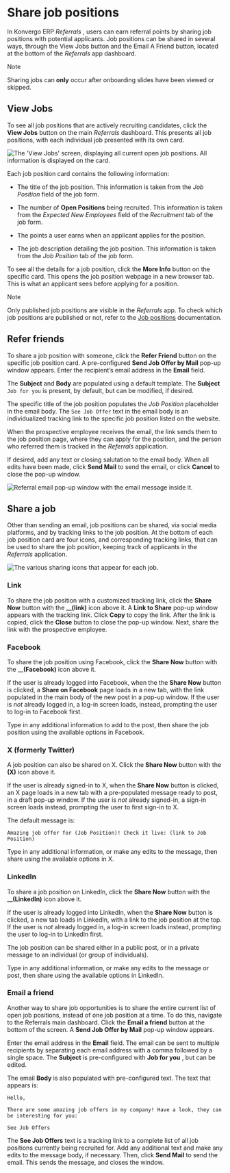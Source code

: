 # Share job positions

In Konvergo ERP _Referrals_ , users can earn referral points by sharing job positions
with potential applicants. Job positions can be shared in several ways,
through the View Jobs button and the Email A Friend button, located at the
bottom of the _Referrals_ app dashboard.

<div class="alert alert-primary">
<p class="alert-title">
Note</p><p>Sharing jobs can <b>only</b> occur after onboarding slides have been viewed or skipped.</p>
</div>

## View Jobs

To see all job positions that are actively recruiting candidates, click the
**View Jobs** button on the main _Referrals_ dashboard. This presents all job
positions, with each individual job presented with its own card.

![The 'View Jobs' screen, displaying all current open job positions. All
information is displayed on the card.](../../../_images/jobs1.png)

Each job position card contains the following information:

  * The title of the job position. This information is taken from the _Job Position_ field of the job form.

  * The number of **Open Positions** being recruited. This information is taken from the _Expected New Employees_ field of the _Recruitment_ tab of the job form.

  * The points a user earns when an applicant applies for the position.

  * The job description detailing the job position. This information is taken from the _Job Position_ tab of the job form.

To see all the details for a job position, click the **More Info** button on
the specific card. This opens the job position webpage in a new browser tab.
This is what an applicant sees before applying for a position.

<div class="alert alert-primary">
<p class="alert-title">
Note</p><p>Only published job positions are visible in the <em>Referrals</em> app. To check which job positions are
published or not, refer to the <a href="../recruitment/new_job">Job positions</a> documentation.</p>
</div>

## Refer friends

To share a job position with someone, click the **Refer Friend** button on the
specific job position card. A pre-configured **Send Job Offer by Mail** pop-up
window appears. Enter the recipient’s email address in the **Email** field.

The **Subject** and **Body** are populated using a default template. The
**Subject** `Job for you` is present, by default, but can be modified, if
desired.

The specific title of the job position populates the _Job Position_
placeholder in the email body. The `See Job Offer` text in the email body is
an individualized tracking link to the specific job position listed on the
website.

When the prospective employee receives the email, the link sends them to the
job position page, where they can apply for the position, and the person who
referred them is tracked in the _Referrals_ application.

If desired, add any text or closing salutation to the email body. When all
edits have been made, click **Send Mail** to send the email, or click
**Cancel** to close the pop-up window.

![Referral email pop-up window with the email message inside
it.](../../../_images/email.png)

## Share a job

Other than sending an email, job positions can be shared, via social media
platforms, and by tracking links to the job position. At the bottom of each
job position card are four icons, and corresponding tracking links, that can
be used to share the job position, keeping track of applicants in the
_Referrals_ application.

![The various sharing icons that appear for each
job.](../../../_images/share.png)

### Link

To share the job position with a customized tracking link, click the **Share
Now** button with the __**(link)** icon above it. A **Link to Share** pop-up
window appears with the tracking link. Click **Copy** to copy the link. After
the link is copied, click the **Close** button to close the pop-up window.
Next, share the link with the prospective employee.

### Facebook

To share the job position using Facebook, click the **Share Now** button with
the __**(Facebook)** icon above it.

If the user is already logged into Facebook, when the the **Share Now** button
is clicked, a **Share on Facebook** page loads in a new tab, with the link
populated in the main body of the new post in a pop-up window. If the user is
_not_ already logged in, a log-in screen loads, instead, prompting the user to
log-in to Facebook first.

Type in any additional information to add to the post, then share the job
position using the available options in Facebook.

### X (formerly Twitter)

A job position can also be shared on X. Click the **Share Now** button with
the **(X)** icon above it.

If the user is already signed-in to X, when the **Share Now** button is
clicked, an X page loads in a new tab with a pre-populated message ready to
post, in a draft pop-up window. If the user is _not_ already signed-in, a
sign-in screen loads instead, prompting the user to first sign-in to X.

The default message is:

`Amazing job offer for (Job Position)! Check it live: (link to Job Position)`

Type in any additional information, or make any edits to the message, then
share using the available options in X.

### LinkedIn

To share a job position on LinkedIn, click the **Share Now** button with the
__**(LinkedIn)** icon above it.

If the user is already logged into LinkedIn, when the **Share Now** button is
clicked, a new tab loads in LinkedIn, with a link to the job position at the
top. If the user is _not_ already logged in, a log-in screen loads instead,
prompting the user to log-in to LinkedIn first.

The job position can be shared either in a public post, or in a private
message to an individual (or group of individuals).

Type in any additional information, or make any edits to the message or post,
then share using the available options in LinkedIn.

### Email a friend

Another way to share job opportunities is to share the entire current list of
open job positions, instead of one job position at a time. To do this,
navigate to the Referrals main dashboard. Click the **Email a friend** button
at the bottom of the screen. A **Send Job Offer by Mail** pop-up window
appears.

Enter the email address in the **Email** field. The email can be sent to
multiple recipients by separating each email address with a comma followed by
a single space. The **Subject** is pre-configured with **Job for you** , but
can be edited.

The email **Body** is also populated with pre-configured text. The text that
appears is:

`Hello,`

`There are some amazing job offers in my company! Have a look, they can be
interesting for you:`

`See Job Offers`

The **See Job Offers** text is a tracking link to a complete list of all job
positions currently being recruited for. Add any additional text and make any
edits to the message body, if necessary. Then, click **Send Mail** to send the
email. This sends the message, and closes the window.

